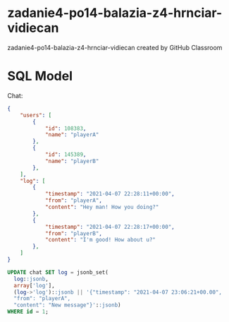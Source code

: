 # zadanie4-po14-balazia-z4-hrnciar-vidiecan
zadanie4-po14-balazia-z4-hrnciar-vidiecan created by GitHub Classroom

# SQL Model

Chat:

```json
{
	"users": [
		{
			"id": 108383,
			"name": "playerA"
		},
		{
			"id": 145389,
			"name": "playerB"
		},
	],
	"log": [
		{
			"timestamp": "2021-04-07 22:28:11+00:00",
			"from": "playerA",
			"content": "Hey man! How you doing?"
		},
		{
			"timestamp": "2021-04-07 22:28:17+00:00",
			"from": "playerB",
			"content": "I'm good! How about u?"
		},
	]
}
```

```sql
UPDATE chat SET log = jsonb_set(
  log::jsonb,
  array['log'],
  (log->'log')::jsonb || '{"timestamp": "2021-04-07 23:06:21+00.00", 
  "from": "playerA", 
  "content": "New message"}'::jsonb)
WHERE id = 1;
```

